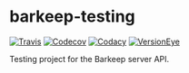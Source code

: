 # barkeep-testing

<!--- All the badges! --->
[![Travis](https://img.shields.io/travis/bnorm-software/barkeep-testing.svg?maxAge=7200&style=flat-square)](https://travis-ci.org/bnorm-software/barkeep-testing)
[![Codecov](https://img.shields.io/codecov/c/github/bnorm-software/barkeep-testing.svg?maxAge=7200&style=flat-square)](https://codecov.io/gh/bnorm-software/barkeep-testing)
[![Codacy](https://img.shields.io/codacy/8f53d4d938234851838818a1e20c71aa.svg?maxAge=7200&style=flat-square)](https://www.codacy.com/app/bnorm/barkeep-testing)
[![VersionEye](https://img.shields.io/versioneye/d/user/projects/571e9d5afcd19a0039f180b9.svg?maxAge=7200&style=flat-square)](https://www.versioneye.com/user/projects/571e9d5afcd19a0039f180b9)

Testing project for the Barkeep server API.
